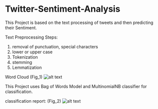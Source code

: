 # Twitter-Sentiment-Analysis
This Project is based on the text processing of tweets and then predicting their Sentiment.

Text Preprocessing Steps:
1) removal of punctuation, special characters
2) lower or upper case
3) Tokenization
4) stemming
5) Lemmatization



Word Cloud (Fig_1)
![alt text](https://github.com/ankurawat4/Twitter-Sentiment-Analysis/blob/master/Fig_1.png)

This Project uses Bag of Words Model
and MultinomialNB classifier for classification.

classification report: (Fig_2)
![alt text](https://github.com/ankurawat4/Twitter-Sentiment-Analysis/blob/master/Fig_2.png)
